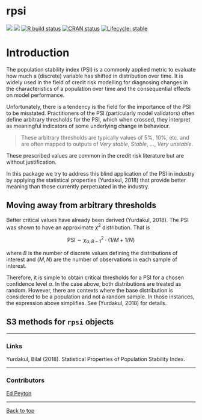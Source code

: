 
<!-- README.md is generated from README.Rmd. Please edit that file -->

# rpsi

[![](https://cranlogs.r-pkg.org/badges/pkgdepR)](https://cran.r-project.org/package=pkgdepR)
[![](http://cranlogs.r-pkg.org/badges/grand-total/pkgdepR)](https://cran.r-project.org/package=pkgdepR)
[![R build
status](https://github.com/edpeyton/pkgdepR/workflows/R-CMD-check/badge.svg)](https://github.com/edpeyton/pkgdepR/actions/)
[![CRAN
status](https://www.r-pkg.org/badges/version/pkgdepR)](https://CRAN.R-project.org/package=pkgdepR)
[![Lifecycle:
stable](https://img.shields.io/badge/lifecycle-stable-brightgreen.svg)](https://lifecycle.r-lib.org/articles/stages.html)

# Introduction

The population stability index (PSI) is a commonly applied metric to
evaluate how much a (discrete) variable has shifted in distribution over
time. It is widely used in the field of credit risk modelling for
diagnosing changes in the characteristics of a population over time and
the consequential effects on model performance.

Unfortunately, there is a tendency is the field for the importance of
the PSI to be misstated. Practitioners of the PSI (particularly model
validators) often define arbitrary thresholds for the PSI, which when
crossed, they interpret as meaningful indicators of some underlying
change in behaviour.

> These arbitrary thresholds are typically values of 5%, 10%, etc. and
> are often mapped to outputs of *Very stable*, *Stable*, …, *Very
> unstable*.

These prescribed values are common in the credit risk literature but are
without justification.

In this package we try to address this blind application of the PSI in
industry by applying the statistical properties (Yurdakul, 2018) that
provide better meaning than those currently perpetuated in the industry.

## Moving away from arbitrary thresholds

Better critical values have already been derived (Yurdakul, 2018). The
PSI was shown to have an approximate $\chi^{2}$ distribution. That
is

``` math
\text{PSI}\sim\chi^{2}_{\alpha,B-1}\cdot(1/M+1/N)
```

where $B$ is the number of discrete values defining the distributions of
interest and $(M,N)$ are the number of observations in each sample of
interest.

Therefore, it is simple to obtain critical thresholds for a PSI for a
chosen confidence level $\alpha$. In the case above, both distributions are
treated as random. However, there are contexts where the base
distribution is considered to be a population and not a random sample.
In those instances, the expression above simplifies. See (Yurdakul,
2018) for details.

## S3 methods for `rpsi` objects

------------------------------------------------------------------------

### Links

Yurdakul, Bilal (2018). Statistical Properties of Population Stability
Index.

------------------------------------------------------------------------

### Contributors

[Ed Peyton](https://github.com/edpeyton)

------------------------------------------------------------------------

<a href="#top">Back to top</a>
